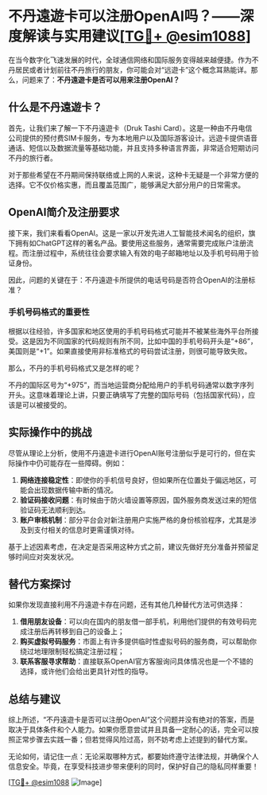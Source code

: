 # 不丹遠遊卡可以注册OpenAI吗？——深度解读与实用建议[[TG💪+ @esim1088](https://t.me/s/esim1088)]

在当今数字化飞速发展的时代，全球通信网络和国际服务变得越来越便捷。作为不丹居民或者计划前往不丹旅行的朋友，你可能会对“远遊卡”这个概念耳熟能详。那么，问题来了：**不丹遠遊卡是否可以用来注册OpenAI？**

## 什么是不丹遠遊卡？

首先，让我们来了解一下不丹遠遊卡（Druk Tashi Card）。这是一种由不丹电信公司提供的预付费SIM卡服务，专为本地用户以及国际游客设计。远遊卡提供语音通话、短信以及数据流量等基础功能，并且支持多种语言界面，非常适合短期访问不丹的旅行者。

对于那些希望在不丹期间保持联络或上网的人来说，这种卡无疑是一个非常方便的选择。它不仅价格实惠，而且覆盖范围广，能够满足大部分用户的日常需求。

## OpenAI简介及注册要求

接下来，我们来看看OpenAI。这是一家以开发先进人工智能技术闻名的组织，旗下拥有如ChatGPT这样的著名产品。要使用这些服务，通常需要完成账户注册流程。而注册过程中，系统往往会要求输入有效的电子邮箱地址以及手机号码用于验证身份。

因此，问题的关键在于：不丹遠遊卡所提供的电话号码是否符合OpenAI的注册标准？

### 手机号码格式的重要性

根据以往经验，许多国家和地区使用的手机号码格式可能并不被某些海外平台所接受。这是因为不同国家的代码规则有所不同，比如中国的手机号码开头是“+86”，美国则是“+1”。如果直接使用非标准格式的号码尝试注册，则很可能导致失败。

那么，不丹的手机号码格式又是怎样的呢？

不丹的国际区号为“+975”，而当地运营商分配给用户的手机号码通常以数字序列开头。这意味着理论上讲，只要正确填写了完整的国际号码（包括国家代码），应该是可以被接受的。

## 实际操作中的挑战

尽管从理论上分析，使用不丹遠遊卡进行OpenAI账号注册似乎是可行的，但在实际操作中仍可能存在一些障碍。例如：

1. **网络连接稳定性**：即使你的手机信号良好，但如果所在位置处于偏远地区，可能会出现数据传输中断的情况。
2. **验证码接收问题**：有时候由于防火墙设置等原因，国外服务商发送过来的短信验证码无法顺利到达。
3. **账户审核机制**：部分平台会对新注册用户实施严格的身份核验程序，尤其是涉及到支付相关的信息时更需谨慎对待。

基于上述因素考虑，在决定是否采用这种方式之前，建议先做好充分准备并预留足够时间应对突发状况。

## 替代方案探讨

如果你发现直接利用不丹遠遊卡存在问题，还有其他几种替代方法可供选择：

1. **借用朋友设备**：可以向在国内的朋友借一部手机，利用他们提供的有效号码完成注册后再转移到自己的设备上；
2. **购买虚拟号码服务**：市面上有许多提供临时性虚拟号码的服务商，可以帮助你绕过地理限制轻松搞定注册过程；
3. **联系客服寻求帮助**：直接联系OpenAI官方客服询问具体情况也是一个不错的选择，或许他们会给出更具针对性的指导。

## 总结与建议

综上所述，“不丹遠遊卡是否可以注册OpenAI”这个问题并没有绝对的答案，而是取决于具体条件和个人能力。如果你愿意尝试并且具备一定耐心的话，完全可以按照正常步骤去实践一番；但若觉得风险过高，则不妨考虑上述提到的替代方案。

无论如何，请记住一点：无论采取哪种方式，都要始终遵守法律法规，并确保个人信息安全。毕竟，在享受科技进步带来便利的同时，保护好自己的隐私同样重要！

[[TG💪+ @esim1088](https://t.me/s/esim1088) ![Image](https://i.postimg.cc/4NQfJmqS/Snipaste-2025-05-13-00-14-12.png)]